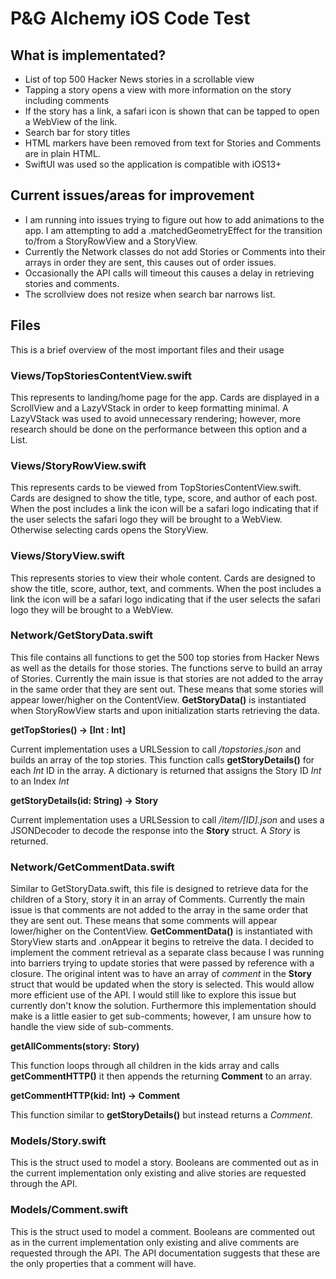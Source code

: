 # P&G Alchemy iOS Code Test

## What is implementated?

 - List of top 500 Hacker News stories in a scrollable view
 - Tapping a story opens a view with more information on the story including comments
 - If the story has a link, a safari icon is shown that can be tapped to open a WebView of the link.
 - Search bar for story titles
 - HTML markers have been removed from text for Stories and Comments are in plain HTML.
 - SwiftUI was used so the application is compatible with iOS13+

## Current issues/areas for improvement

 - I am running into issues trying to figure out how to add animations to the app. I am attempting to add a .matchedGeometryEffect for the transition to/from a StoryRowView and a StoryView.
 - Currently the Network classes do not add Stories or Comments into their arrays in order they are sent, this causes out of order issues.
 - Occasionally the API calls will timeout this causes a delay in retrieving stories and comments.
 - The scrollview does not resize when search bar narrows list.

## Files

This is a brief overview of the most important files and their usage

### Views/TopStoriesContentView.swift

This represents to landing/home page for the app. Cards are displayed in a ScrollView and a LazyVStack in order to keep formatting minimal. A LazyVStack was used to avoid unnecessary rendering; however, more research should be done on the performance between this option and a List.

### Views/StoryRowView.swift

This represents cards to be viewed from TopStoriesContentView.swift. Cards are designed to show the title, type, score, and author of each post. When the post includes a link the icon will be a safari logo indicating that if the user selects the safari logo they will be brought to a WebView. Otherwise selecting cards opens the StoryView.

### Views/StoryView.swift

This represents stories to view their whole content. Cards are designed to show the title, score, author, text, and comments. When the post includes a link the icon will be a safari logo indicating that if the user selects the safari logo they will be brought to a WebView.

### Network/GetStoryData.swift

This file contains all functions to get the 500 top stories from Hacker News as well as the details for those stories. The functions serve to build an array of Stories. Currently the main issue is that stories are not added to the array in the same order that they are sent out. These means that some stories will appear lower/higher on the ContentView. **GetStoryData()** is instantiated when StoryRowView starts and upon initialization starts retrieving the data.

**getTopStories() -> [Int : Int]**

Current implementation uses a URLSession to call */topstories.json* and builds an array of the top stories. This function calls **getStoryDetails()** for each *Int* ID in the array. A dictionary is returned that assigns the Story ID *Int* to an Index *Int*

**getStoryDetails(id: String) -> Story**

Current implementation uses a URLSession to call */item/[ID].json* and uses a JSONDecoder to decode the response into the **Story** struct. A *Story* is returned.

### Network/GetCommentData.swift

Similar to GetStoryData.swift, this file is designed to retrieve data for the children of a Story, story it in an array of Comments. Currently the main issue is that comments are not added to the array in the same order that they are sent out. These means that some comments will appear lower/higher on the ContentView. **GetCommentData()** is instantiated with StoryView starts and .onAppear it begins to retreive the data. I decided to implement the comment retrieval as a separate class because I was running into barriers trying to update stories that were passed by reference with a closure. The original intent was to have an array of *comment* in the **Story** struct that would be updated when the story is selected. This would allow more efficient use of the API. I would still like to explore this issue but currently don't know the solution. Furthermore this implementation should make is a little easier to get sub-comments; however, I am unsure how to handle the view side of sub-comments.

**getAllComments(story: Story)**

This function loops through all children in the kids array and calls **getCommentHTTP()** it then appends the returning **Comment** to  an array.

**getCommentHTTP(kid: Int) -> Comment**

This function similar to **getStoryDetails()** but instead returns a *Comment*.

### Models/Story.swift

This is the struct used to model a story. Booleans are commented out as in the current implementation only existing and alive stories are requested through the API.

### Models/Comment.swift

This is the struct used to model a comment. Booleans are commented out as in the current implementation only existing and alive comments are requested through the API. The API documentation suggests that these are the only properties that a comment will have.
